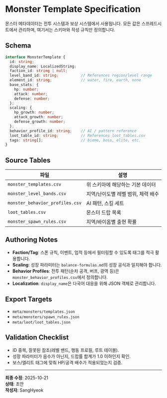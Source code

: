 # Monster Template Specification

몬스터 메타데이터는 전투 시스템과 보상 시스템에서 사용됩니다. 모든 값은 스프레드시트에서 관리하며, 여기서는 스키마와 작성 규칙만 정의합니다.

## Schema

```typescript
interface MonsterTemplate {
  id: string;
  display_name: LocalizedString;
  faction_id: string | null;
  level_band_id: string;          // References region/level range
  element_id: string;             // water, fire, earth, none
  base_stats: {
    hp: number;
    attack: number;
    defense: number;
  };
  scaling: {
    hp_growth: number;
    attack_growth: number;
    defense_growth: number;
  };
  behavior_profile_id: string;    // AI / pattern reference
  loot_table_id: string;          // References loot_tables.csv
  tags: string[];                 // biome, boss, elite, etc.
}
```

## Source Tables

| 파일 | 설명 |
| --- | --- |
| `monster_templates.csv` | 위 스키마에 해당하는 기본 데이터 |
| `monster_level_bands.csv` | 지역/난이도별 레벨 범위, 체력 배수 |
| `monster_behavior_profiles.csv` | AI 패턴, 스킬 세트 |
| `loot_tables.csv` | 몬스터 드랍 목록 |
| `monster_spawn_rules.csv` | 지역/바이옴별 출현 확률 |

## Authoring Notes

- **Faction/Tag**: 스폰 규칙, 이벤트, 업적 등에서 필터링할 수 있도록 태그를 적극 활용합니다.  
- **Scaling**: 성장 파라미터는 `balance-formulas.md`의 성장 공식과 일치해야 합니다.  
- **Behavior Profiles**: 전투 패턴(순차 공격, 버프, 광역 등)은 `monster_behavior_profiles.csv`에서 정의합니다.  
- **Localization**: `display_name`은 다국어 대응을 위해 JSON 객체로 관리합니다.

## Export Targets

- `meta/monsters/templates.json`  
- `meta/monsters/spawn_rules.json`  
- `meta/loot/loot_tables.json`

## Validation Checklist

- ID 중복, 잘못된 참조(레벨 밴드, 행동 프로필, 루트 테이블).  
- 성장 파라미터가 음수가 아닌지, 드랍률 합계가 1.0 이하인지 확인.  
- 보스/엘리트 태그에 맞춰 HP/공격 배수가 적용되었는지 검증.

---
**최종 수정**: 2025-10-21  
**상태**: 초안  
**작성자**: SangHyeok  
